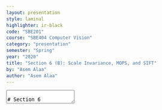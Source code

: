 ```yaml
---
layout: presentation
style: laminal
highlighter: ir-black
code: "SBE201"
course: "SBE404 Computer Vision"
category: "presentation"
semester: "Spring"
year: "2020"
title: "Section 6 (B): Scale Invariance, MOPS, and SIFT"
by: "Asem Alaa"
author: "Asem Alaa"
---
```


<textarea id="source" markdown="1">

# Section 6

## Scale Invariance, MOPS, and SIFT

##### Presentation by *{{ page.author }}*

{% include presentation-margins.html %}

---
## Problem definition


* Features or **key-points** are corners: unique in the image.
* Harris is a corner detector$^1$
* Harris operator is .green[invariant for translation, illumination and rotation].
* Harris operator is .red[variant for scaling].

### Example 

<div class="row">
<div class="col-md-6 small" markdown="1">

* In smaller image there is a corner.
* Difficult to detect in large scale.
* Not recognized for all scales. 
* Size of the window effect detectability. 
* Large corners needs large windows, vice versa.
</div>

<div class="col-md-6" markdown="1">
Two different scales 
<img style="width:430px"  src="../notebooks/media/sift_scale_invariant.jpg">

</div>

</div>

<div class="my-footer"><span markdown="1">
1. [{Section 4: Hough Transform and Harris Operator}](https://sbme-tutorials.github.io/2020/cv/presentations/week04.html#1)</span></div>

---
## How to achieve Scale Invariance

### Scale Invariance 1: Multi-Scale Feature Representation


* Common approach: detect features at multiple scales using a Gaussian pyramid
* Example: Multiscale Oriented PatcheS descriptor (MOPS) (Brown, Szeliski, Winder, 2004)

Technical Report (Microsoft Research): 

[{MSR-TR-2004-133 | December 2004}](https://www.microsoft.com/en-us/research/publication/multi-scale-oriented-patches/)


---
##### Key steps in MOPS
###### A) Construct Scale Space (Gaussian Pyramid)


<span style="display:block;text-align:center"><img style="width:450px"  src="../notebooks/media/Image_pyramid.png"></span>

* Each image $I\_s$ has scale $s \in \\{\sigma\_1,...,\sigma\_5\\}$

<div class="my-footer"><span markdown="1">
Images are adapted from slides by Matthew Brown
</span></div>

---
##### Key steps in MOPS
###### B) Keypoints representation

- Extract keypoints (corners) at the current scale $s \in \\{\sigma\_1, \sigma\_2,.., \sigma\_5\\}$
- Find the dominant orientation $\theta$ of the keypoint
- Each keypoint now is represented by $(x,y,s,\theta)$

.center[<img src="../notebooks/media/mops1.png">]


<div class="my-footer"><span markdown="1">
Images are adapted from slides by Matthew Brown
</span></div>

---
##### Key steps in MOPS
###### C) Photometric normalization

- Extract an **oriented** $40\times 40$ patch around the keypoint
- Scale to 1/5 size (Gaussian smoothing+subsampling)
- Rotate to horizontal and sample 8x8 window.
- Estimate the local mean $\hat{x}$ and the std $\hat{s\_x}$ of intensities in the 8x8.
- Normalize intensities $\hat{I} = \frac{I-\hat{x}}{\hat{s\_x}}$

.center[<img style="height:300px;"src="../notebooks/media/mops2.png">]


<div class="my-footer"><span markdown="1">
Images are adapted from slides by Matthew Brown
</span></div>

---
##### Key steps in MOPS
###### D) Extend to all scales

.center[<img style="height:300px;" src="../notebooks/media/mops3.png">]

##### Note on matching feature descriptors in MOPS

To facilitate the search process: 
- a Wavelet transform can be applied to the 8x8 patch.
- extracted coefficients = smaller fingerprint 
- can be used to hash-searching other descriptors.

<div class="my-footer"><span markdown="1">
Images are adapted from slides by Matthew Brown
</span></div>

---
### Scale Invariance 2: Capture the best features across scales

- MOPS represents features per-scale.
- In contrast, SIFT captures the best features along the scale axis.

### Scale Invariant Feature Transform (SIFT)

- not a new way to find key-points or corners
- descriptor of detected corners of different image scales
.center[![](../notebooks/media/sift_local_extrema.jpg)]
- Developed and patented by Lowe
.center.small[[{Distinctive Image Featuresfrom Scale-Invariant Keypoints}](https://www.cs.ubc.ca/~lowe/papers/ijcv04.pdf) [{Patent}](https://patents.google.com/patent/US6711293B1/en)]


---
class: small
### SIFT
### Key steps in SIFT

1. Scale-space construction
2. Scale-space extrema detection 
   - find local maxima in DoG space
    .center[<img style="width:200px;"src="../notebooks/media/sift_local_extrema.jpg">]
   - .small[Refine the points $\\{(x,y,s)\\}$ from (1).]
   - .small[Thresholding: by contrast and cornerness.]
3. Orientation assignment
   - HoG
4. Keypoint descriptor
   - HoG

---
### SIFT
#### 1. SIFT scale space (DOG)

In SIFT Pyramid we have 

* Octaves: different levels of image resolutions (pyramids levels)
* Scales: different scales of window in each octave level (different $\sigma$ of gaussian window)

.center[![](../notebooks/media/sift_dog.jpg)]


---
### SIFT
#### 1. SIFT scale space (DOG)

.center[<img style="width:350px;" src="../notebooks/media/sift_dog.jpg">]

* First octave starts with the $\times 2$ upsampled input.
* Subsequent octaves  $\times 2$ subsample their previous.
* Scales: $\sigma, k \sigma, k^2 \sigma, k^3 \sigma, k^4 \sigma$

The author suggests using:

- $\sigma = 1.6$
- $k=\sqrt{2}$

---
### SIFT
#### 1. SIFT scale space (DOG)

```python
# The following are suggested by SIFT author
N_OCTAVES = 4 
N_SCALES = 5 
SIGMA = 1.6
K = sqrt(2)
# s: (s, √2s , 2s, 2√2 s , 4s )
SIGMA_SEQ = lambda s: [ (K**i)*s for i in range(N_SCALES) ] 
# 1.6, 1.6√2, 3.2, 3.2√2, 6.4
SIGMA_SIFT = SIGMA_SEQ(SIGMA) 
KERNEL_RADIUS = lambda s : 2 * int(round(s))
KERNELS_SIFT = [ gaussian_kernel2d(std = s, 
                                   kernlen = 2 * KERNEL_RADIUS(s) + 1) 
                for s in SIGMA_SIFT ]
```
.center[<img style="width:550px;" src="../notebooks/media/sift_scales.png">]


---
class: small
#### 1. SIFT scale space (DOG)
##### Python's map, lambda, zip

```python
a = [1,2,3,4,5,6]
b = list(map(lambda ai: ai**2, a))
print(b)
```
```
[1, 4, 9, 16, 25, 36]
```
```python
a = [1,2,3,4,5,6]
b = list(map(lambda ai: ai**2, a))
print(list(zip(a,b)))
```
```
[(1, 1), (2, 4), (3, 9), (4, 16), (5, 25), (6, 36)]
```
```python
print(a[-1])
print(a[:-1])
print(a[1:])
print(list(zip( a[:-1] , a[1:] )))
```
```
6
[1, 2, 3, 4, 5]
[2, 3, 4, 5, 6]
[(1, 2), (2, 3), (3, 4), (4, 5), (5, 6)]
```

---
### SIFT
#### 1. SIFT scale space (DOG)

```python
def image_dog( img ):
    octaves = []
    dog = []
    base = rescale( img, 2, anti_aliasing=False) 
    octaves.append([ convolve2d( base , kernel , 'same', 'symm') 
                        for kernel in KERNELS_SIFT ])
    dog.append([ s2 - s1 
            for (s1,s2) in zip( octaves[0][:-1], octaves[0][1:])])
    for i in range(1,N_OCTAVES):
        base = octaves[i-1][2][::2,::2] # 2x subsampling 
        octaves.append([base] + 
            [convolve2d( base , kernel , 'same', 'symm') 
                        for kernel in KERNELS_SIFT[1:] ])
        dog.append([ s2 - s1 
            for (s1,s2) in zip( octaves[i][:-1], octaves[i][1:])])
    return dog , octaves
```

---
### SIFT
#### 1. SIFT scale space (DOG)

```python
plt.imshow(imgs_rgb[0])
plt.axis('off'); plt.show()
```

.center[<img style="width:550px;" src="../notebooks/images/IMG_1282.jpg">]

---
class: small
### SIFT
#### 1. SIFT scale space (DOG)

```python
fig, ax = plt.subplots(N_OCTAVES,N_SCALES,figsize = (15, 10))
for octave_idx in range(N_OCTAVES):
    for scale_idx in range(N_SCALES):
        img_scale = img_octaves[octave_idx][scale_idx]
        ax[octave_idx,scale_idx].imshow(img_scale)
```

.center[<img style="width:590px;" src="../notebooks/media/gaussian_pyr.png">]

---
class: small
### SIFT
#### 1. SIFT scale space (DOG)

```python
fig, ax = plt.subplots(N_OCTAVES,N_SCALES-1,figsize = (15, 10))
for octave_idx in range(N_OCTAVES):
    for dog_idx in range(N_SCALES-1):
        img_dog = img_dogs[octave_idx][dog_idx]
        ax[octave_idx,dog_idx].imshow(img_dog, cmap = 'gray')
```
.center[<img style="width:570px;" src="../notebooks/media/dog.png">]

---
class: small
### SIFT
#### 2. Scale-space extrema detection 

- .blue[find local maxima in DoG space]
.center[<img style="height:120px;"src="../notebooks/media/sift_local_extrema.jpg"><img style="height:120px;"src="../notebooks/media/dog1.png">]
  - Each pixel is compared with 26 neighbors.
  - 9 from upper scale+9 from lower scale+ 8 from current scale
  - Take if maximum or minimum.
  - For same iamge, it is not necessary for its corners to be localized at same scale.
  - Ignore first and last DoG (no enough neighbors) 
- Refine the points $\\{(x,y,s)\\}$ from (1).
- Thresholding: by contrast and cornerness.

---
class: small
### SIFT
#### 2. Scale-space extrema detection 

- find local maxima in DoG space
- .blue[Refine the points $\\{(x,y,s)\\}$ from (1).]
  .center[<img style="height:250px;"src="../notebooks/media/quad.png">]
  - .small[Assume quadratic surface (3 terms from tylor expansion)]
  - .small[$D(x)= D + \frac{\partial D^T}{\partial \mathbf{x}}\mathbf{x} + \frac{1}{2}\mathbf{x}^T\frac{\partial^2 D }{\partial \mathbf{x}^2} \mathbf{x}$]
  - .small[$\mathbf{x} = (x,y,\sigma)^T$ is the offset from the sample]
  - .small[Differentiate and Equate to zero: $\hat{\mathbf{x}}=-\frac{1}{2}\frac{\partial^2 D^{-1} }{\partial \mathbf{x}^2}\frac{\partial D }{\partial \mathbf{x}}$]
  - .small[For this section, we will skip this refinement step (left as an exercise).]
- Thresholding: by contrast and cornerness.

---
class: small
### SIFT
#### 2. Scale-space extrema detection 

- find local maxima in DoG space
- Refine the points $\\{(x,y,s)\\}$ from (1).
- .blue[Thresholding: by contrast and cornerness.]
  - $\mathbf{H} = \begin{bmatrix} D\_{xx} & D\_{xy} \\\ 
  D\_{xy} & D\_{yy} \end{bmatrix}$
  - $\text{Tr}(\mathbf{H}) = D\_{xx} + D\_{yy} = \lambda\_1 + \lambda\_2$
  - $\text{Det}(\mathbf{H}) = D\_{xx} D\_{yy} - D\_{xy}^2 = \lambda\_1 \lambda\_2$
  - $\lambda\_1 = r \lambda\_2$
  - $\frac{\text{Tr}(\mathbf{H})^2}{\text{Det}(\mathbf{H})} = \frac{(\lambda\_1 + \lambda\_2)^2}{\lambda\_1\lambda\_2}=\frac{(r\lambda_2 + \lambda_2)^2}{r\lambda_2^2} = \frac{(r+1)^2}{r^2}$
  - Threshold: $\frac{\text{Tr}(\mathbf{H})^2}{\text{Det}(\mathbf{H})} < \frac{(r+1)^2}{r}$
  - Author recommends $r=10$
  - Contrast thresholding: $|D|>t\_c$
  - Author recommends $t\_c=0.03$


---
class: small
### SIFT
#### 2. Scale-space extrema detection 

##### Corner & Contrast test

```python
def corners( dog , r = 10.0 ):
    threshold = ((r + 1.0)**2)/r
    dx = np.array([-1,1]).reshape((1,2));  dy = dx.T
    dog_x = convolve2d( dog , dx , boundary='symm', mode='same' )
    dog_y = convolve2d( dog , dy , boundary='symm', mode='same' )
    dog_xx = convolve2d( dog_x , dx , boundary='symm', mode='same' )
    dog_yy = convolve2d( dog_y , dy , boundary='symm', mode='same' )
    dog_xy = convolve2d( dog_x , dy , boundary='symm', mode='same' )
        
    tr = dog_xx + dog_yy
    det = dog_xx * dog_yy - dog_xy ** 2
    response = ( tr ** 2 ) / det
    coords = list(map( tuple , np.argwhere( response < threshold ).tolist() ))
    return coords

def contrast( dog , img_max, threshold = 0.03 ):
    dog_norm = dog / img_max
    coords = list(map( tuple , np.argwhere( np.abs( dog_norm ) > threshold ).tolist() ))
    return coords
```

---
### SIFT
#### 2. Scale-space extrema detection 

.center[![](../notebooks/media/sift_local_extrema.jpg)]


```python
def cube_extrema( img1, img2, img3 ):
    value = img2[1,1]
    if value > 0: 
        return all([np.all( value >= img ) for img in [img1,img2,img3]])
    else: 
        return all([np.all( value <= img ) for img in [img1,img2,img3]])
```

---
class: small
### SIFT
#### 2. Scale-space extrema detection 

```python
def dog_keypoints( img_dogs , img_max , threshold = 0.03 ):
    octaves_keypoints = []
    for octave_idx in range(N_OCTAVES):
        img_octave_dogs = img_dogs[octave_idx]
        keypoints_per_octave = []
        for dog_idx in range(1, len(img_octave_dogs)-1):
            dog = img_octave_dogs[dog_idx]; h, w = dog.shape
            keypoints = np.full( dog.shape, False, dtype = np.bool)
            candidates= set((i,j) for i in range(1,h-1) for j in range(1,w-1))
            candidates= candidates & set(corners(dog)) & set(contrast(dog,img_max,threshold))
            for i,j in candidates:
                slice1= img_octave_dogs[dog_idx -1][i-1:i+2, j-1:j+2]
                slice2= img_octave_dogs[dog_idx   ][i-1:i+2, j-1:j+2]
                slice3= img_octave_dogs[dog_idx +1][i-1:i+2, j-1:j+2]
                if cube_extrema( slice1, slice2, slice3 ): 
                    keypoints[i,j] = True
            keypoints_per_octave.append(keypoints)
        octaves_keypoints.append(keypoints_per_octave)
    return octaves_keypoints
```

---
class: small
### SIFT
#### 3. Keypoints Orientation

.center[<img style="height:195px;"src="../notebooks/media/orientation.png"> <img style="height:195px;"src="../notebooks/media/sift-orientation-histogram.jpg" >]

- Each keypoint should assigned a dominant direction (rotation invariance, later).
- $m(x,y) = \sqrt{(L(x+1,y) - L(x-1,y))^2 + (L(x,y+1) - L(x,y-1))^2}$
- $\theta(x,y) = tan^{-1}(\frac{L(x,y+1) - L(x,y-1)}{L(x+1,y) - L(x-1,y)})$

```python
def sift_gradient(img):
    dx = np.array([-1,0,1]).reshape((1,3)); dy = dx.T
    gx = signal.convolve2d( img , dx , boundary='symm', mode='same' )
    gy = signal.convolve2d( img , dy , boundary='symm', mode='same' )
    magnitude = np.sqrt( gx * gx + gy * gy )
    direction = np.rad2deg( np.arctan2( gy , gx )) % 360
    return gx,gy,magnitude,direction
```

<div class="my-footer"><span markdown="1">
Image adapted from slides by David Lowe and [{aishack.in}](https://aishack.in/tutorials/sift-scale-invariant-feature-transform-keypoint-orientation/)
</span></div>

---
class: small
### SIFT
#### 3. Keypoints Orientation

.center[<img style="height:195px;"src="../notebooks/media/orientation.png"> <img style="height:195px;"src="../notebooks/media/sift-orientation-histogram.jpg" >]

- Get the gradient angles of the window and quantize them to **36** intervals (0, 10, 20, ..., 360).
- Use Gaussian kernel with ($\sigma\_\theta = 1.5 \sigma$)
- Kernel radius `r = 2 * int(round(sigma))`
- Any peaks above **80%** of the highest peak are converted into a new keypoint.


---
class: small
### SIFT
#### 3. Keypoints Orientation

```python
def dog_keypoints_orientations( img_gaussians , keypoints , num_bins = 36 ):
    kps = []
    for octave_idx in range(N_OCTAVES):
        for idx,scale_keypoints in enumerate(keypoints[octave_idx]):
            gaussian_img = img_gaussians[octave_idx][ scale_idx + 1 ] 
            sigma = 1.5 * SIGMA * ( 2 ** octave_idx ) * ( K ** (scale_idx))
            radius = KERNEL_RADIUS(sigma)
            kernel = gaussian_kernel2d(std = sigma, kernlen = 2 * radius + 1)
            gx,gy,magnitude,direction = sift_gradient(gaussian_img)
            direction_idx = np.round( direction * num_bins / 360 ).astype(int)          
            
            for i,j in map( tuple , np.argwhere( scale_keypoints ).tolist() ):
                window = [i-radius, i+radius+1, j-radius, j+radius+1]
                mag_win = padded_slice( magnitude , window ) * kernel
                dir_idx = padded_slice( direction_idx, window )

                hist = np.zeros(num_bins, dtype=np.float32)
                for bin_idx in range(num_bins):
                    hist[bin_idx] = np.sum( mag_win[ dir_idx == bin_idx ] )
                for bin_idx in np.argwhere( hist >= 0.8 * hist.max() ).tolist():
                    angle = (bin_idx[0]+0.5) * (360./num_bins) % 360
                    kps.append( (i,j,octave_idx,scale_idx,angle))
    return octaves_kps
```

---
### SIFT
#### 3. Keypoints Orientation

##### Corners + Orientation (Last Octave)

.center[<img style="height:450px;"src="../notebooks/media/corners_orientation_oct4.jpg">]

---
### SIFT
#### 3. Keypoints Orientation

##### Corners + Orientation (all Octaves)

.center[<img style="height:450px;"src="../notebooks/media/corners_orientation_oct_all.jpg">]

---
### SIFT
#### 4. SIFT Descriptor

.center[<img style="height:300px;"src="../notebooks/media/sift-fingerprint.jpg">]


After localization of a keypoint and determination of dominant direction:

* Extract a $16 \times 16$ window centered by the keypoint.
* Get gradient magnitude and multiply it by a $16 \times 16$ gaussian window of $\sigma =1.5$

---
### SIFT
#### 4. SIFT Descriptor

.center[<img style="height:300px;"src="../notebooks/media/siftOriented.png">]

* Adjusting orientation (To be rotation invariant):
    * .small[get the gradient angle of the window and Quantize them to 8 intervals (0, 45, 90, ..., 360)]
    * .small[subtract corner dominant direction from gradient angle.]

---
class: small
### SIFT
#### 4. SIFT Descriptor

.center[<img style="height:250px;"src="../notebooks/media/histangles.png">]

* Divide the $16 \times 16$ window into **16** subregions ($4 \times 4$ each). 
* For each region construct histogram for the quntized 8 directions.
* Each region is represented by **8 values**
* Combine all values into one vector $S$ (size = $8 \times 16 = 128)$
* Unit normalize $S' = \frac{S}{||S||}$
* Clip values larger than 0.2 (overcome nonlinear illumination effect): $S'' = \text{Clip}(S',0,0.2)$
* Renormalize $S''' = \frac{S''}{||S''||}$

---
class: small
### SIFT
#### 4. SIFT Descriptor

.center[<img style="height:115px;"src="../notebooks/media/siftOriented.png"><img style="height:115px;"src="../notebooks/media/sift-gaussian-4x4-weighting1.jpg">]

```python
def extract_sift_descriptors128( img_gaussians, keypoints, num_bins = 8 ):
    descriptors = [] ; points = []; scale_data = {} 
    for octave_idx in range(N_OCTAVES):
        for (i,j,o_idx,scale_idx, theta) in keypoints[octave_idx]:
            # A) Caching
            if 'index' not in data or data['index'] != (o_idx,scale_idx):
                data['index'] = (o_idx,scale_idx)
                gaussian_img = img_gaussians[octave_idx][ scale_idx ] 
                sigma = 1.5 * SIGMA * ( 2 ** octave_idx ) * ( K ** (scale_idx))
                data['kernel'] = gaussian_kernel2d(std = sigma, kernlen = 16)                
                _, _, data['magnitude'], data['direction'] =sift_gradient(gaussian_img)
            win_mag = rotated_subimage(data['magnitude'],(j,i),theta,16,16)* data['kernel']
            win_dir = rotated_subimage(data['direction'],(j,i),theta,16,16)
            win_dir = (((win_dir - theta) % 360) * num_bins / 360.).astype(int)
            # B) HoG "4x4" x 16 ...
            # C) Combine+Normalize ...
    return points , descriptors
```

---
class: small
### SIFT
#### 4. SIFT Descriptor

.center[<img style="height:115px;"src="../notebooks/media/sift-fingerprint.jpg">]

```python
def extract_sift_descriptors128( img_gaussians, keypoints, num_bins = 8 ):
    descriptors = [] ; points = []; scale_data = {} 
    for octave_idx in range(N_OCTAVES):
        for (i,j,o_idx,scale_idx, theta) in keypoints[octave_idx]:
            # A) Caching ...
            # B) HoG "4x4" x 16
            features = []
            for sub_i in range(4):
                for sub_j in range(4):
                    sub_weights = win_mag[sub_i*4:(sub_i+1)*4, sub_j*4:(sub_j+1)*4]
                    sub_dir_idx = win_dir[sub_i*4:(sub_i+1)*4, sub_j*4:(sub_j+1)*4]
                    hist = np.zeros(num_bins, dtype=np.float32)
                    for bin_idx in range(num_bins):
                        hist[bin_idx] = np.sum( sub_weights[ sub_dir_idx == bin_idx ] )
                    features.extend( hist.tolist())
            # C) Combine+Normalize ...
    return points , descriptors
```

---
class: small
### SIFT
#### 4. SIFT Descriptor

```python
def extract_sift_descriptors128( img_gaussians, keypoints, num_bins = 8 ):
    descriptors = []
    points = []
    for octave_idx in range(N_OCTAVES):
        scale_data = {}         
        for (i,j,o_idx,scale_idx, theta) in keypoints[octave_idx]:
            # Caching...
            # B) HoG "4x4" x 16...
            # C) Combine+Normalize
            features /= (np.linalg.norm(np.array(features)))
            features = np.clip(features , np.finfo(np.float16).eps , 0.2)
            features /= (np.linalg.norm(features))
            descriptors.append(features)
            points.append( (i ,j , octave_idx, scale_idx, theta))
    return points , descriptors
```

---
class: small, middle
### SIFT - Results

.center[<img style="height:590px;"src="../notebooks/media/sift_result_01.jpg">]

---
class: small, middle
### SIFT - Results

.center[<img style="height:590px;"src="../notebooks/media/sift_result_02.jpg">]

---
class: small, middle, center
### SIFT - Results

<img style="height:590px;"src="../notebooks/media/sift_result_03.jpg">

---
class: small, middle, center
### SIFT - Results

<img style="height:590px;"src="../notebooks/media/sift_result_04.jpg">

---
class: small, middle, center
### SIFT - Results

<img style="height:590px;"src="../notebooks/media/sift_result_05.jpg">

---
class: small, middle, center
### SIFT - Results

<img style="height:590px;"src="../notebooks/media/sift_result_06.jpg">

---
class: small, middle, center
### SIFT - Results

<img style="height:590px;"src="../notebooks/media/sift_result_07.jpg">

---
class: small, middle, center
### SIFT - Results

<img style="height:590px;"src="../notebooks/media/sift_result_08.jpg">

---
class: small, middle, center
### SIFT - Results

<img style="height:590px;"src="../notebooks/media/sift_result_09.jpg">


---
class: small, middle, center
### SIFT - Results

<img style="height:590px;"src="../notebooks/media/sift_result_10.jpg">

---
class: middle, center

<img src="../images/jnb.png">

[{`scale_invariance.ipnyb`}](https://github.com/sbme-tutorials/sbme-tutorials.github.io/blob/master/2020/cv/notebooks/scale_invariance.ipynb)


---
class: center, middle
## Image Matching Challenge 2020 
### Sponsored by CVPR 2020

.center[<img style="height:255px;"src="../notebooks/media/trevi-canvas.jpg"><img style="height:255px;"src="../notebooks/media/trevi.jpg">]

* Some local descriptors developed as early as 2004
* Several of them outperform the state-of-the-art machine learning approaches in object recognition

[{vision.uvic.ca/image-matching-challenge}](https://vision.uvic.ca/image-matching-challenge/)



[{github.com/vcg-uvic/image-matching-benchmark}](https://github.com/vcg-uvic/image-matching-benchmark)


---
# Thank you

{% include presentation-margins.html %}


</textarea>
